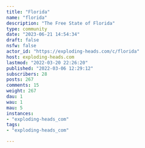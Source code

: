 ```yaml
---
title: "Florida" 
name: "florida"
description: "The Free State of Florida"
type: community
date: "2023-06-21 14:54:34"
draft: false
nsfw: false
actor_id: "https://exploding-heads.com/c/florida"
host: exploding-heads.com
lastmod: "2022-03-20 22:26:20"
published: "2022-03-06 12:29:12"
subscribers: 28
posts: 267
comments: 15
weight: 267
dau: 1
wau: 1
mau: 5
instances:
- "exploding-heads_com"
tags: 
- "exploding-heads_com"

---
```

